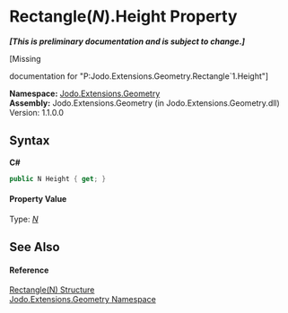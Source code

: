 # Rectangle(*N*).Height Property 
 _**\[This is preliminary documentation and is subject to change.\]**_

\[Missing <summary> documentation for "P:Jodo.Extensions.Geometry.Rectangle`1.Height"\]

**Namespace:**&nbsp;<a href="N_Jodo_Extensions_Geometry">Jodo.Extensions.Geometry</a><br />**Assembly:**&nbsp;Jodo.Extensions.Geometry (in Jodo.Extensions.Geometry.dll) Version: 1.1.0.0

## Syntax

**C#**<br />
``` C#
public N Height { get; }
```


#### Property Value
Type: <a href="T_Jodo_Extensions_Geometry_Rectangle_1">*N*</a>

## See Also


#### Reference
<a href="T_Jodo_Extensions_Geometry_Rectangle_1">Rectangle(N) Structure</a><br /><a href="N_Jodo_Extensions_Geometry">Jodo.Extensions.Geometry Namespace</a><br />